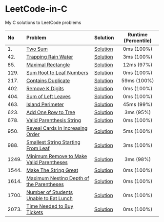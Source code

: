 # LeetCode-in-C
My C solutions to LeetCode problems

No  |  Problem  |  Solution  |  Runtime (Percentile)  
:-------|:-------|:-------|:-------:
1.|[Two Sum](https://leetcode.com/problems/two-sum/description/)|[Solution](<Solutions/0001. Two Sum>)|0ms (100%)
42.|[Trapping Rain Water](https://leetcode.com/problems/trapping-rain-water/description/)|[Solution](<Solutions/0042. Trapping Rain Water>)|3ms (100%)
85.|[Maximal Rectangle](https://leetcode.com/problems/maximal-rectangle/description/)|[Solution](<Solutions/0085. Maximal Rectangle>)|12ms (97%)
129.|[Sum Root to Leaf Numbers](https://leetcode.com/problems/sum-root-to-leaf-numbers/description/)|[Solution](<Solutions/0129. Sum Root to Leaf Numbers>)|0ms (100%)
217.|[Contains Duplicate](https://leetcode.com/problems/contains-duplicate/description/)|[Solution](<Solutions/0217. Contains Duplicate>)|59ms (100%)
402.|[Remove K Digits](https://leetcode.com/problems/remove-k-digits/description/)|[Solution](<Solutions/0402. Remove K Digits>)|0ms (100%)
404.|[Sum of Left Leaves](https://leetcode.com/problems/sum-of-left-leaves/description/)|[Solution](<Solutions/0404. Sum of Left Leaves>)|0ms (100%)
463.|[Island Perimeter](https://leetcode.com/problems/island-perimeter/description/)|[Solution](<Solutions/0463. Island Perimeter>)|45ms (99%)
623.|[Add One Row to Tree](https://leetcode.com/problems/add-one-row-to-tree/description/)|[Solution](<Solutions/0623. Add One Row to Tree>)|3ms (95%)
678.|[Valid Parenthesis String](https://leetcode.com/problems/valid-parenthesis-string/description/)|[Solution](<Solutions/0678. Valid Parenthesis String>)|0ms (100%)
950.|[Reveal Cards In Increasing Order](https://leetcode.com/problems/reveal-cards-in-increasing-order/description/)|[Solution](<Solutions/0950. Reveal Cards In Increasing Order>)|5ms (100%)
988.|[Smallest String Starting From Leaf](https://leetcode.com/problems/smallest-string-starting-from-leaf/description/)|[Solution](<Solutions/0988. Smallest String Starting From Leaf>)|3ms (100%)
1249.|[Minimum Remove to Make Valid Parentheses](https://leetcode.com/problems/minimum-remove-to-make-valid-parentheses/description)|[Solution](<Solutions/1249. Minimum Remove to Make Valid Parentheses>)|3ms (98%)
1544.|[Make The String Great](https://leetcode.com/problems/make-the-string-great/description/)|[Solution](<Solutions/1544. Make The String Great>)|0ms (100%)
1614.|[Maximum Nesting Depth of the Parentheses](https://leetcode.com/problems/maximum-nesting-depth-of-the-parentheses/description/)|[Solution](<Solutions/1614. Maximum Nesting Depth of the Parentheses>)|0ms (100%)
1700.|[Number of Students Unable to Eat Lunch](https://leetcode.com/problems/number-of-students-unable-to-eat-lunch/description/)|[Solution](<Solutions/1700. Number of Students Unable to Eat Lunch>)|0ms (100%)
2073.|[Time Needed to Buy Tickets](https://leetcode.com/problems/time-needed-to-buy-tickets/description/)|[Solution](<Solutions/2073. Time Needed to Buy Tickets>)|0ms (100%)